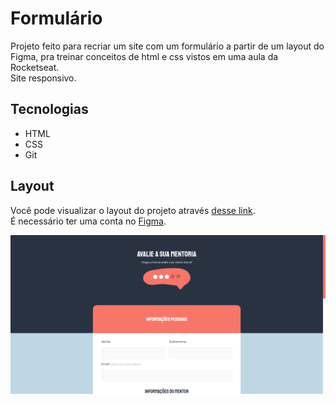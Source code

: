 # Formulário

Projeto feito para recriar um site com um formulário a partir de um layout do Figma, pra treinar conceitos de html e css vistos em uma aula da Rocketseat. <br>
Site responsivo.

## Tecnologias
- HTML <br>
- CSS <br>
- Git

## Layout
Você pode visualizar o layout do projeto através [desse link](<https://www.figma.com/file/fnZyJHs7eqNFAA7tUrKcsD/Stage-03---Formul%C3%A1rio-avan%C3%A7ado/duplicate?type=design&node-id=0-1>). <br>
É necessário ter uma conta no [Figma](https://www.figma.com).
<br>

<p text-align="center">
  <img src="./img/print.png" alt="Print do site"/>
</p>